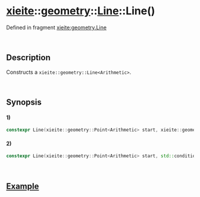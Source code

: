 # [xieite](../../../../../../xieite.md)\:\:[geometry](../../../../../../geometry.md)\:\:[Line<Arithmetic>](../../../../line.md)\:\:Line\(\)
Defined in fragment [xieite:geometry.Line](../../../../../../../src/geometry/line.cpp)

&nbsp;

## Description
Constructs a `xieite::geometry::Line<Arithmetic>`.

&nbsp;

## Synopsis
#### 1)
```cpp
constexpr Line(xieite::geometry::Point<Arithmetic> start, xieite::geometry::Point<Arithmetic> end) noexcept;
```
#### 2)
```cpp
constexpr Line(xieite::geometry::Point<Arithmetic> start, std::conditional_t<std::floating_point<Arithmetic>, Arithmetic, double> angle) noexcept;
```

&nbsp;

## [Example](../../../../line.md)
